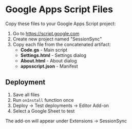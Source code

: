 # Google Apps Script Files

Copy these files to your Google Apps Script project:

1. Go to https://script.google.com
2. Create new project named "SessionSync"
3. Copy each file from the concatenated artifact:
   - **Code.gs** - Main script
   - **Settings.html** - Settings dialog
   - **About.html** - About dialog
   - **appsscript.json** - Manifest

## Deployment

1. Save all files
2. Run `onInstall` function once
3. Deploy → Test deployments → Editor Add-on
4. Select a Google Sheet to test

The add-on will appear under Extensions → SessionSync
